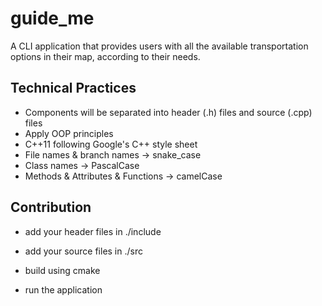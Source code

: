 # guide_me

A CLI application that provides users with all the available transportation options in their map, according to their needs.

## Technical Practices

-   Components will be separated into header (.h) files and source (.cpp) files
-   Apply OOP principles
-   C++11 following Google's C++ style sheet
-   File names & branch names -> snake_case
-   Class names -> PascalCase
-   Methods & Attributes & Functions -> camelCase

## Contribution

-   add your header files in ./include
-   add your source files in ./src

-   build using cmake

-   run the application
